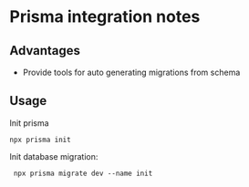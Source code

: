 # Prisma integration notes

## Advantages
- Provide tools for auto generating migrations from schema

## Usage
Init prisma
 
```
npx prisma init
```

Init database migration:
```
 npx prisma migrate dev --name init
```
